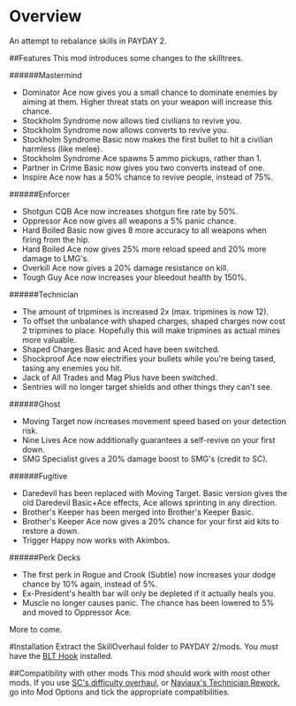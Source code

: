 # Overview
An attempt to rebalance skills in PAYDAY 2.

##Features
This mod introduces some changes to the skilltrees.

######Mastermind
* Dominator Ace now gives you a small chance to dominate enemies by aiming at them. Higher threat stats on your weapon will increase this chance.
* Stockholm Syndrome now allows tied civilians to revive you.
* Stockholm Syndrome now allows converts to revive you.
* Stockholm Syndrome Basic now makes the first bullet to hit a civilian harmless (like melee).
* Stockholm Syndrome Ace spawns 5 ammo pickups, rather than 1.
* Partner in Crime Basic now gives you two converts instead of one.
* Inspire Ace now has a 50% chance to revive people, instead of 75%.

######Enforcer
* Shotgun CQB Ace now increases shotgun fire rate by 50%.
* Oppressor Ace now gives all weapons a 5% panic chance.
* Hard Boiled Basic now gives 8 more accuracy to all weapons when firing from the hip.
* Hard Boiled Ace now gives 25% more reload speed and 20% more damage to LMG's.
* Overkill Ace now gives a 20% damage resistance on kill.
* Tough Guy Ace now increases your bleedout health by 150%.

######Technician
* The amount of tripmines is increased 2x (max. tripmines is now 12).
* To offset the unbalance with shaped charges, shaped charges now cost 2 tripmines to place. Hopefully this will make tripmines as actual mines more valuable.
* Shaped Charges Basic and Aced have been switched.
* Shockproof Ace now electrifies your bullets while you're being tased, tasing any enemies you hit.
* Jack of All Trades and Mag Plus have been switched.
* Sentries will no longer target shields and other things they can't see.

######Ghost
* Moving Target now increases movement speed based on your detection risk.
* Nine Lives Ace now additionally guarantees a self-revive on your first down.
* SMG Specialist gives a 20% damage boost to SMG's (credit to SC).

######Fugitive
* Daredevil has been replaced with Moving Target. Basic version gives the old Daredevil Basic+Ace effects, Ace allows sprinting in any direction.
* Brother's Keeper has been merged into Brother's Keeper Basic.
* Brother's Keeper Ace now gives a 20% chance for your first aid kits to restore a down.
* Trigger Happy now works with Akimbos.
 
######Perk Decks
* The first perk in Rogue and Crook (Subtle) now increases your dodge chance by 10% again, instead of 5%.
* Ex-President's health bar will only be depleted if it actually heals you.
* Muscle no longer causes panic. The chance has been lowered to 5% and moved to Oppressor Ace.

More to come.

#Installation
Extract the SkillOverhaul folder to PAYDAY 2/mods. You must have the [BLT Hook](http://paydaymods.com/download/) installed.

##Compatibility with other mods
This mod should work with most other mods. If you use [SC's difficulty overhaul](http://steamcommunity.com/groups/sc_mod), or [Naviaux's Technician Rework](http://forums.lastbullet.net/mydownloads.php?action=view_down&did=14403), go into Mod Options and tick the appropriate compatibilities.